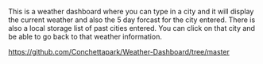 This is a weather dashboard where you can type in a city and it will display the current weather and also the 5 day forcast for the city entered. There is also a local storage list
of past cities entered. You can click on that city and be able to go back to that weather information.

https://github.com/Conchettapark/Weather-Dashboard/tree/master


